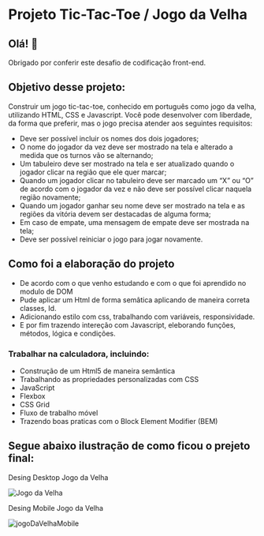 # Projeto Tic-Tac-Toe / Jogo da Velha

## Olá! 👋

Obrigado por conferir este desafio de codificação front-end.

## Objetivo desse projeto:

Construir um jogo tic-tac-toe, conhecido em português como jogo da velha, utilizando HTML, CSS e Javascript. Você pode desenvolver com liberdade, da forma que preferir, mas o jogo precisa atender aos seguintes requisitos:

* Deve ser possível incluir os nomes dos dois jogadores;
* O nome do jogador da vez deve ser mostrado na tela e alterado a medida que os turnos vão se alternando;
* Um tabuleiro deve ser mostrado na tela e ser atualizado quando o jogador clicar na região que ele quer marcar;
* Quando um jogador clicar no tabuleiro deve ser marcado um “X” ou “O” de acordo com o jogador da vez e não deve ser possível clicar naquela região novamente;
* Quando um jogador ganhar seu nome deve ser mostrado na tela e as regiões da vitória devem ser destacadas de alguma forma;
* Em caso de empate, uma mensagem de empate deve ser mostrada na tela;
* Deve ser possível reiniciar o jogo para jogar novamente.
  
## Como foi a elaboração do projeto
 * De acordo com o que venho estudando e com o que foi aprendido no modulo de DOM
 * Pude aplicar um Html de forma semâtica aplicando de maneira correta classes, Id.
 * Adicionando estilo com css, trabalhando com variáveis, responsividade.
 * E por fim trazendo intereção com Javascript, eleborando funções, métodos, lógica e condições.
 
 ### Trabalhar na calculadora, incluindo:

 * Construção de um Html5 de maneira semântica
 * Trabalhando as propriedades personalizadas com
   CSS
 * JavaScript
 * Flexbox 
 * CSS Grid
 * Fluxo de trabalho móvel
 * Trazendo boas praticas com o Block Element Modifier (BEM)
  
## Segue abaixo ilustração de como ficou o prejeto final: 

Desing Desktop Jogo da Velha

![Jogo da Velha](https://github.com/TiagoHenrique10/Projeto-Calculadora/assets/96561261/64c30a28-0ed3-45f3-8e01-257ea7062b3f)

Desing Mobile Jogo da Velha

![jogoDaVelhaMobile](https://github.com/TiagoHenrique10/Projeto-Calculadora/assets/96561261/47da64ea-03a3-4931-a290-3b0fd3474305)
